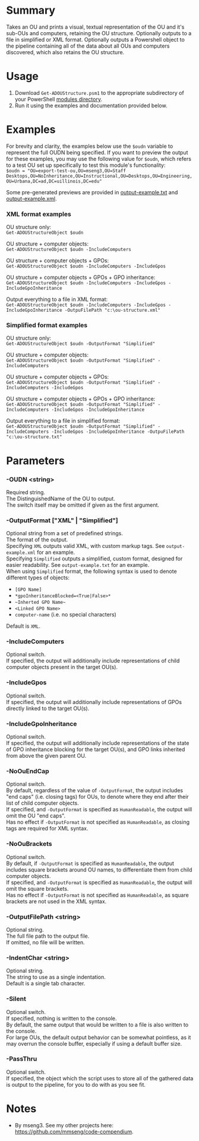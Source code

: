 # Summary
Takes an OU and prints a visual, textual representation of the OU and it's sub-OUs and computers, retaining the OU structure. Optionally outputs to a file in simplified or XML format. Optionally outputs a Powershell object to the pipeline containing all of the data about all OUs and computers discovered, which also retains the OU structure.  

# Usage
1. Download `Get-ADOUStructure.psm1` to the appropriate subdirectory of your PowerShell [modules directory](https://github.com/engrit-illinois/how-to-install-a-custom-powershell-module).
2. Run it using the examples and documentation provided below.

# Examples
For brevity and clarity, the examples below use the `$oudn` variable to represent the full OUDN being specified. If you want to preview the output for these examples, you may use the following value for `$oudn`, which refers to a test OU set up specifically to test this module's functionality:  
`$oudn = "OU=export-test-ou,OU=mseng3,OU=Staff Desktops,OU=NoInheritance,OU=Instructional,OU=Desktops,OU=Engineering,OU=Urbana,DC=ad,DC=uillinois,DC=edu"`  

Some pre-generated previews are provided in [output-example.txt](output-example.txt) and [output-example.xml](output-example.xml).  

### XML format examples

OU structure only:  
`Get-ADOUStructureObject $oudn`  

OU structure + computer objects:  
`Get-ADOUStructureObject $oudn -IncludeComputers`  

OU structure + computer objects + GPOs:  
`Get-ADOUStructureObject $oudn -IncludeComputers -IncludeGpos`  

OU structure + computer objects + GPOs + GPO inheritance:  
`Get-ADOUStructureObject $oudn -IncludeComputers -IncludeGpos -IncludeGpoInheritance`  

Output everything to a file in XML format:  
`Get-ADOUStructureObject $oudn -IncludeComputers -IncludeGpos -IncludeGpoInheritance -OutpuFilePath "c:\ou-structure.xml"`  

### Simplified format examples

OU structure only:  
`Get-ADOUStructureObject $oudn -OutputFormat "Simplified"`  

OU structure + computer objects:  
`Get-ADOUStructureObject $oudn -OutputFormat "Simplified" -IncludeComputers`  

OU structure + computer objects + GPOs:  
`Get-ADOUStructureObject $oudn -OutputFormat "Simplified" -IncludeComputers -IncludeGpos`  

OU structure + computer objects + GPOs + GPO inheritance:  
`Get-ADOUStructureObject $oudn -OutputFormat "Simplified" -IncludeComputers -IncludeGpos -IncludeGpoInheritance`  

Output everything to a file in simplified format:  
`Get-ADOUStructureObject $oudn -OutputFormat "Simplified" -IncludeComputers -IncludeGpos -IncludeGpoInheritance -OutpuFilePath "c:\ou-structure.txt"`  

# Parameters

### -OUDN \<string\>
Required string.  
The DistinguishedName of the OU to output.  
The switch itself may be omitted if given as the first argument.  

### -OutputFormat ["XML" | "Simplified"]
Optional string from a set of predefined strings.  
The format of the output.  
Specifying `XML` outputs valid XML, with custom markup tags. See `output-example.xml` for an example.  
Specifying `Simplified` outputs a simplified, custom format, designed for easier readability. See `output-example.txt` for an example.  
When using `Simplified` format, the following syntax is used to denote different types of objects:
  - `[GPO Name]`
  - `*gpoInheritanceBlocked=<True|False>*`
  - `~Inherted GPO Name~`
  - `<Linked GPO Name>`
  - `computer-name` (i.e. no special characters)

Default is `XML`.  

### -IncludeComputers
Optional switch.  
If specified, the output will additionally include representations of child computer objects present in the target OU(s).  

### -IncludeGpos
Optional switch.  
If specified, the output will additionally include representations of GPOs directly linked to the target OU(s).  

### -IncludeGpoInheritance
Optional switch.  
If specified, the output will additionally include representations of the state of GPO inheritance blocking for the target OU(s), and GPO links inherited from above the given parent OU.  

### -NoOuEndCap
Optional switch.  
By default, regardless of the value of `-OutputFormat`, the output includes "end caps" (i.e. closing tags) for OUs, to denote where they end after their list of child computer objects.  
If specified, and `-OutputFormat` is specified as `HumanReadable`, the output will omit the OU "end caps".  
Has no effect if `-OutputFormat` is not specified as `HumanReadable`, as closing tags are required for XML syntax.  

### -NoOuBrackets
Optional switch.  
By default, if `-OutputFormat` is specified as `HumanReadable`, the output includes square brackets around OU names, to differentiate them from child computer objects.  
If specified, and `-OutputFormat` is specified as `HumanReadable`, the output will omit the square brackets.  
Has no effect if `-OutputFormat` is not specified as `HumanReadable`, as square brackets are not used in the XML syntax.  

### -OutputFilePath \<string\>
Optional string.  
The full file path to the output file.  
If omitted, no file will be written.  

### -IndentChar \<string\>
Optional string.  
The string to use as a single indentation.  
Default is a single tab character.  

### -Silent
Optional switch.  
If specified, nothing is written to the console.  
By default, the same output that would be written to a file is also written to the console.  
For large OUs, the default output behavior can be somewhat pointless, as it may overrun the console buffer, especially if using a default buffer size.  

### -PassThru
Optional switch.  
If specified, the object which the script uses to store all of the gathered data is output to the pipeline, for you to do with as you see fit.  

# Notes
- By mseng3. See my other projects here: https://github.com/mmseng/code-compendium.
